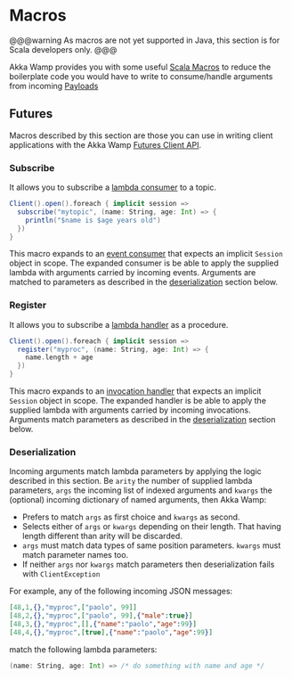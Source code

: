# Macros

@@@warning
As macros are not yet supported in Java, this section is for Scala developers only.
@@@


Akka Wamp provides you with some useful [Scala Macros](http://docs.scala-lang.org/overviews/macros/overview.html) to reduce the boilerplate code you would have to write to consume/handle arguments from incoming [Payloads](../payloads.html)

## Futures
Macros described by this section are those you can use in writing client applications with the Akka Wamp [Futures Client API](../futures.html).

### Subscribe
It allows you to subscribe a [lambda consumer](./futures.html#lambda-consumer) to a topic.

```scala
Client().open().foreach { implicit session =>  
  subscribe("mytopic", (name: String, age: Int) => {
    println("$name is $age years old")
  })
}
```

This macro expands to an [event consumer](./futures.html#event-consumer) that expects an implicit ``Session`` object in scope. The expanded consumer is be able to apply the supplied lambda with arguments carried by incoming events. Arguments are matched to parameters as described in the [deserialization](#deserialization) section below.


### Register
It allows you to subscribe a [lambda handler](./futures.html#lambda-handler) as a procedure.

```scala
Client().open().foreach { implicit session =>  
  register("myproc", (name: String, age: Int) => {
    name.length + age
  })
}
```

This macro expands to an [invocation handler](./futures.html#invocation-handler) that expects an implicit ``Session`` object in scope. The expanded handler is be able to apply the supplied lambda with arguments carried by incoming invocations. Arguments match parameters as described in the [deserialization](#deserialization) section below.


### Deserialization

Incoming arguments match lambda parameters by applying the logic described in this section. Be ``arity`` the number of supplied lambda parameters, ``args`` the incoming list of indexed arguments and ``kwargs`` the (optional) incoming dictionary of named arguments, then Akka Wamp:

* Prefers to match ``args`` as first choice and ``kwargs`` as second.
* Selects either of ``args`` or ``kwargs`` depending on their length. That having length different than arity will be discarded.
* ``args`` must match data types of same position parameters. ``kwargs`` must match parameter names too.
* If neither ``args`` nor ``kwargs`` match parameters then deserialization fails with ``ClientException``


For example, any of the following incoming JSON messages:

```json
[48,1,{},"myproc",["paolo", 99]]  
[48,2,{},"myproc",["paolo", 99],{"male":true}]  
[48,3,{},"myproc",[],{"name":"paolo","age":99}]
[48,4,{},"myproc",[true],{"name":"paolo","age":99}]
```

match the following lambda parameters:

```scala
(name: String, age: Int) => /* do something with name and age */
```
